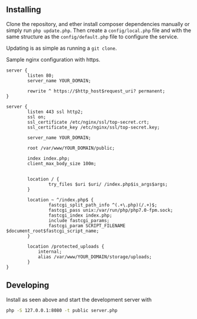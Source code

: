 ## Installing

Clone the repository, and ether install composer dependencies manually or simply run `php update.php`. Then create a `config/local.php` file and with the same structure as the `config/default.php` file to configure the service.

Updating is as simple as running a `git clone`.

Sample nginx configuration with https.
```
server {
        listen 80;
        server_name YOUR_DOMAIN;

        rewrite ^ https://$http_host$request_uri? permanent;
}

server {
        listen 443 ssl http2;
        ssl on;
        ssl_certificate /etc/nginx/ssl/top-secret.crt;
        ssl_certificate_key /etc/nginx/ssl/top-secret.key;

        server_name YOUR_DOMAIN;

        root /var/www/YOUR_DOMAIN/public;

        index index.php;
        client_max_body_size 100m;


        location / {
                try_files $uri $uri/ /index.php$is_args$args;
        }

        location ~ ^/index.php$ {
                fastcgi_split_path_info ^(.+\.php)(/.+)$;
                fastcgi_pass unix:/var/run/php/php7.0-fpm.sock;
                fastcgi_index index.php;
                include fastcgi_params;
                fastcgi_param SCRIPT_FILENAME $document_root$fastcgi_script_name;
        }

        location /protected_uploads {
            internal;
            alias /var/www/YOUR_DOMAIN/storage/uploads;
        }
}
```

## Developing

Install as seen above and start the development server with

```bash
php -S 127.0.0.1:8080 -t public server.php
```